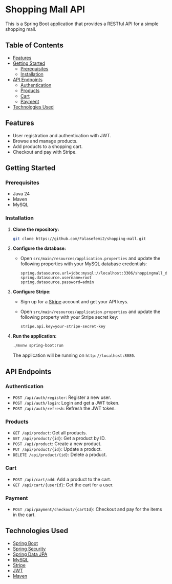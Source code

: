 # Shopping Mall API

This is a Spring Boot application that provides a RESTful API for a simple shopping mall.

## Table of Contents

- [Features](#features)
- [Getting Started](#getting-started)
  - [Prerequisites](#prerequisites)
  - [Installation](#installation)
- [API Endpoints](#api-endpoints)
  - [Authentication](#authentication)
  - [Products](#products)
  - [Cart](#cart)
  - [Payment](#payment)
- [Technologies Used](#technologies-used)

## Features

- User registration and authentication with JWT.
- Browse and manage products.
- Add products to a shopping cart.
- Checkout and pay with Stripe.

## Getting Started

### Prerequisites

- Java 24
- Maven
- MySQL

### Installation

1. **Clone the repository:**

   ```bash
   git clone https://github.com/Falasefemi2/shopping-mall.git
   ```

2. **Configure the database:**

   - Open `src/main/resources/application.properties` and update the following properties with your MySQL database credentials:

     ```properties
     spring.datasource.url=jdbc:mysql://localhost:3306/shoppingmall_db
     spring.datasource.username=root
     spring.datasource.password=admin
     ```

3. **Configure Stripe:**

   - Sign up for a [Stripe](https://stripe.com/) account and get your API keys.
   - Open `src/main/resources/application.properties` and update the following property with your Stripe secret key:

     ```properties
     stripe.api.key=your-stripe-secret-key
     ```

4. **Run the application:**

   ```bash
   ./mvnw spring-boot:run
   ```

   The application will be running on `http://localhost:8080`.

## API Endpoints

### Authentication

- `POST /api/auth/register`: Register a new user.
- `POST /api/auth/login`: Login and get a JWT token.
- `POST /api/auth/refresh`: Refresh the JWT token.

### Products

- `GET /api/product`: Get all products.
- `GET /api/product/{id}`: Get a product by ID.
- `POST /api/product`: Create a new product.
- `PUT /api/product/{id}`: Update a product.
- `DELETE /api/product/{id}`: Delete a product.

### Cart

- `POST /api/cart/add`: Add a product to the cart.
- `GET /api/cart/{userId}`: Get the cart for a user.

### Payment

- `POST /api/payment/checkout/{cartId}`: Checkout and pay for the items in the cart.

## Technologies Used

- [Spring Boot](https://spring.io/projects/spring-boot)
- [Spring Security](https://spring.io/projects/spring-security)
- [Spring Data JPA](https://spring.io/projects/spring-data-jpa)
- [MySQL](https://www.mysql.com/)
- [Stripe](https://stripe.com/)
- [JWT](https://jwt.io/)
- [Maven](https://maven.apache.org/)
